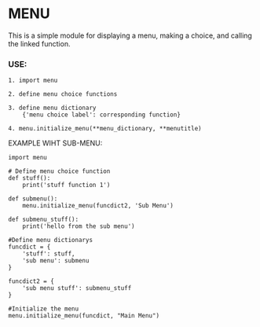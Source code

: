 # MENU

This is a simple module for displaying a menu, making a choice, and calling the linked function.


### USE:

    1. import menu
    
    2. define menu choice functions
    
    3. define menu dictionary
        {'menu choice label': corresponding function}
    
    4. menu.initialize_menu(**menu_dictionary, **menutitle)


EXAMPLE WIHT SUB-MENU:
    
    import menu 

    # Define menu choice function 
    def stuff():
        print('stuff function 1')

    def submenu():
        menu.initialize_menu(funcdict2, 'Sub Menu')

    def submenu_stuff():
        print('hello from the sub menu')

    #Define menu dictionarys
    funcdict = {
        'stuff': stuff,
        'sub menu': submenu
    }

    funcdict2 = {
        'sub menu stuff': submenu_stuff
    }

    #Initialize the menu
    menu.initialize_menu(funcdict, "Main Menu")
